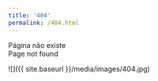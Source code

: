 ```yaml
---
title: '404'
permalink: /404.html
---
```

Página não existe  
Page not found

![]({{ site.baseurl }}/media/images/404.jpg)
